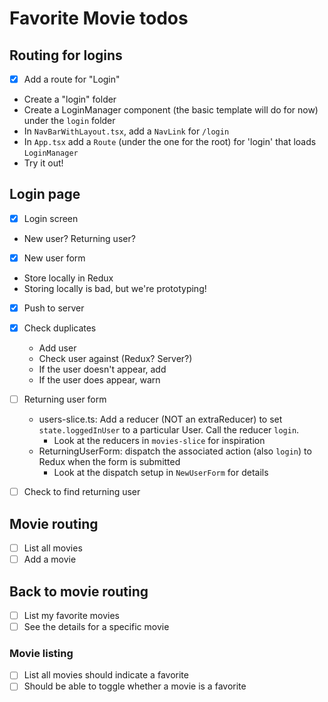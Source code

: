 # Favorite Movie todos

## Routing for logins

- [x] Add a route for "Login"
- Create a "login" folder
- Create a LoginManager component (the basic template will do for now) under the `login` folder
- In `NavBarWithLayout.tsx`, add a `NavLink` for `/login`
- In `App.tsx` add a `Route` (under the one for the root) for 'login' that loads `LoginManager`
- Try it out!

## Login page

- [x] Login screen
- New user? Returning user?
- [x] New user form
- Store locally in Redux
- Storing locally is bad, but we're prototyping!
- [x] Push to server
- [x] Check duplicates
  - Add user
  - Check user against (Redux? Server?)
  - If the user doesn't appear, add
  - If the user does appear, warn
- [ ] Returning user form

  - users-slice.ts: Add a reducer (NOT an extraReducer) to set `state.loggedInUser` to a particular User. Call the reducer `login`.
    - Look at the reducers in `movies-slice` for inspiration
  - ReturningUserForm: dispatch the associated action (also `login`) to Redux when the form is submitted
    - Look at the dispatch setup in `NewUserForm` for details

- [ ] Check to find returning user

## Movie routing

- [ ] List all movies
- [ ] Add a movie

## Back to movie routing

- [ ] List my favorite movies
- [ ] See the details for a specific movie

### Movie listing

- [ ] List all movies should indicate a favorite
- [ ] Should be able to toggle whether a movie is a favorite
